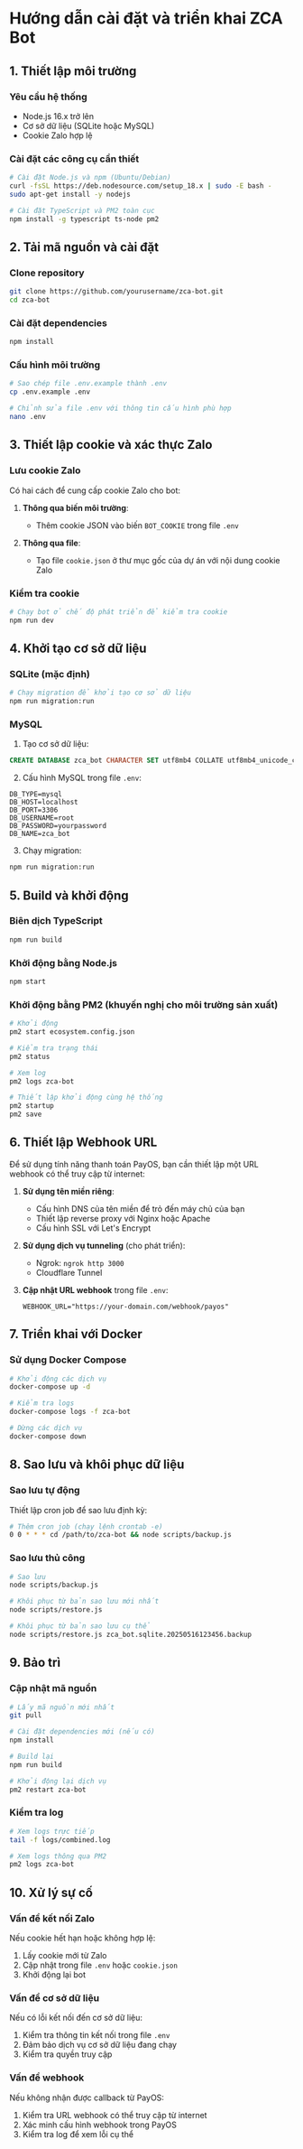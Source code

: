 # Hướng dẫn cài đặt và triển khai ZCA Bot

## 1. Thiết lập môi trường

### Yêu cầu hệ thống
- Node.js 16.x trở lên
- Cơ sở dữ liệu (SQLite hoặc MySQL)
- Cookie Zalo hợp lệ

### Cài đặt các công cụ cần thiết

```bash
# Cài đặt Node.js và npm (Ubuntu/Debian)
curl -fsSL https://deb.nodesource.com/setup_18.x | sudo -E bash -
sudo apt-get install -y nodejs

# Cài đặt TypeScript và PM2 toàn cục
npm install -g typescript ts-node pm2
```

## 2. Tải mã nguồn và cài đặt

### Clone repository

```bash
git clone https://github.com/yourusername/zca-bot.git
cd zca-bot
```

### Cài đặt dependencies

```bash
npm install
```

### Cấu hình môi trường

```bash
# Sao chép file .env.example thành .env
cp .env.example .env

# Chỉnh sửa file .env với thông tin cấu hình phù hợp
nano .env
```

## 3. Thiết lập cookie và xác thực Zalo

### Lưu cookie Zalo

Có hai cách để cung cấp cookie Zalo cho bot:

1. **Thông qua biến môi trường**:
   - Thêm cookie JSON vào biến `BOT_COOKIE` trong file `.env`

2. **Thông qua file**:
   - Tạo file `cookie.json` ở thư mục gốc của dự án với nội dung cookie Zalo

### Kiểm tra cookie

```bash
# Chạy bot ở chế độ phát triển để kiểm tra cookie
npm run dev
```

## 4. Khởi tạo cơ sở dữ liệu

### SQLite (mặc định)

```bash
# Chạy migration để khởi tạo cơ sở dữ liệu
npm run migration:run
```

### MySQL

1. Tạo cơ sở dữ liệu:
```sql
CREATE DATABASE zca_bot CHARACTER SET utf8mb4 COLLATE utf8mb4_unicode_ci;
```

2. Cấu hình MySQL trong file `.env`:
```
DB_TYPE=mysql
DB_HOST=localhost
DB_PORT=3306
DB_USERNAME=root
DB_PASSWORD=yourpassword
DB_NAME=zca_bot
```

3. Chạy migration:
```bash
npm run migration:run
```

## 5. Build và khởi động

### Biên dịch TypeScript

```bash
npm run build
```

### Khởi động bằng Node.js

```bash
npm start
```

### Khởi động bằng PM2 (khuyến nghị cho môi trường sản xuất)

```bash
# Khởi động
pm2 start ecosystem.config.json

# Kiểm tra trạng thái
pm2 status

# Xem log
pm2 logs zca-bot

# Thiết lập khởi động cùng hệ thống
pm2 startup
pm2 save
```

## 6. Thiết lập Webhook URL

Để sử dụng tính năng thanh toán PayOS, bạn cần thiết lập một URL webhook có thể truy cập từ internet:

1. **Sử dụng tên miền riêng**:
   - Cấu hình DNS của tên miền để trỏ đến máy chủ của bạn
   - Thiết lập reverse proxy với Nginx hoặc Apache
   - Cấu hình SSL với Let's Encrypt

2. **Sử dụng dịch vụ tunneling** (cho phát triển):
   - Ngrok: `ngrok http 3000`
   - Cloudflare Tunnel

3. **Cập nhật URL webhook** trong file `.env`:
   ```
   WEBHOOK_URL="https://your-domain.com/webhook/payos"
   ```

## 7. Triển khai với Docker

### Sử dụng Docker Compose

```bash
# Khởi động các dịch vụ
docker-compose up -d

# Kiểm tra logs
docker-compose logs -f zca-bot

# Dừng các dịch vụ
docker-compose down
```

## 8. Sao lưu và khôi phục dữ liệu

### Sao lưu tự động

Thiết lập cron job để sao lưu định kỳ:

```bash
# Thêm cron job (chạy lệnh crontab -e)
0 0 * * * cd /path/to/zca-bot && node scripts/backup.js
```

### Sao lưu thủ công

```bash
# Sao lưu
node scripts/backup.js

# Khôi phục từ bản sao lưu mới nhất
node scripts/restore.js

# Khôi phục từ bản sao lưu cụ thể
node scripts/restore.js zca_bot.sqlite.20250516123456.backup
```

## 9. Bảo trì

### Cập nhật mã nguồn

```bash
# Lấy mã nguồn mới nhất
git pull

# Cài đặt dependencies mới (nếu có)
npm install

# Build lại
npm run build

# Khởi động lại dịch vụ
pm2 restart zca-bot
```

### Kiểm tra log

```bash
# Xem logs trực tiếp
tail -f logs/combined.log

# Xem logs thông qua PM2
pm2 logs zca-bot
```

## 10. Xử lý sự cố

### Vấn đề kết nối Zalo

Nếu cookie hết hạn hoặc không hợp lệ:
1. Lấy cookie mới từ Zalo
2. Cập nhật trong file `.env` hoặc `cookie.json`
3. Khởi động lại bot

### Vấn đề cơ sở dữ liệu

Nếu có lỗi kết nối đến cơ sở dữ liệu:
1. Kiểm tra thông tin kết nối trong file `.env`
2. Đảm bảo dịch vụ cơ sở dữ liệu đang chạy
3. Kiểm tra quyền truy cập

### Vấn đề webhook

Nếu không nhận được callback từ PayOS:
1. Kiểm tra URL webhook có thể truy cập từ internet
2. Xác minh cấu hình webhook trong PayOS
3. Kiểm tra log để xem lỗi cụ thể